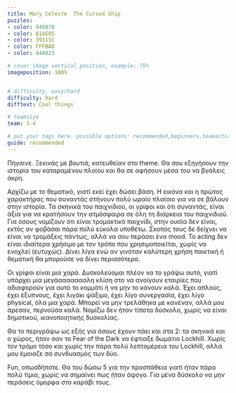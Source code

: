 ```yaml
---
title: Mary Celeste  The Cursed Ship
puzzles:
- color: 949878
- color: B1AE85
- color: 39311C
- color: FFFBAD
- color: 444023

# cover image vertical position, example: 75%
imageposition: 100%


# difficulty, easy/hard
difficulty: hard
difftext: Cool things

# teamsize
team: 3-4

# put your tags here. possible options: recommended,beginners,teamaction,duet
guide: recommended
---
```


 Πήγαινε.
 Ξεκινάς με βουτιά, κατευθείαν στο theme. Θα σου εξηγήσουν την ιστορία του καταραμένου πλοίου και θα σε αφήσουν μέσα του να βγάλεις άκρη.
 
Αρχίζω με το θεματικό, γιατί εκεί έχει δώσει βάση. Η εικόνα και η πρώτος χαρακτήρας που συναντάς στήνουν πολύ ωραίο πλαίσιο για να σε βάλουν στην ιστορία. Τα σκηνικά του 
παιχνιδιού, οι γρίφοι και ότι συναντάς, είναι άξια για να κρατήσουν την ατμόσφαιρα σε όλη τη διάρκεια του παιχνιδιού. Για όσους νομίζουν ότι είναι τρομακτικό παιχνίδι, 
στην ουσία δεν είναι, εκτός αν φοβάσαι πάρα πολύ εύκολα υποθέτω. Σκοπός τους δε δείχνει να είναι να τρομάξεις πάντως, αλλά να σου περάσει ένα mood. Το acting δεν είναι 
ιδιαίτερα χρήσιμο με τον τρόπο που χρησιμοποιείται, χωρίς να ενοχλεί (ευτυχώς). Δίνει λίγα ενώ αν γινόταν καλύτερη χρήση παικτική ή θεματική θα μπορούσε να δίνει περισσότερα.

Οι γρίφοι είναι μια χαρά. Δυσκολεύομαι πλέον να το γράψω αυτό, γιατί υπάρχει μια μεγάαααααααλη κλίση στο να ανοίγουν εταιρίες που αδιαφορούν για αυτό το κομμάτι ή να μην το
 κάνουν καλά. Έχει απλούς, έχει έξυπνους, έχει λιγάκι ψάξιμο, έχει λίγο συνεργασία, έχει λίγο physical, όλα μια χαρά. Μπορεί να μην τρελάθηκα με κανέναν, αλλά μου άρεσαν,
 περνούσα καλά. Νομίζω δεν ήταν τίποτα δύσκολο, χωρίς να είναι δημοτικού, ικανοποιητικής δυσκολίας.
 
Θα το περιγράψω ως εξής για όσους έχουν πάει και στα 2: τα σκηνικά και ο χώρος, ήταν σαν το Fear of the Dark να έφτιαξε δωμάτιο Lockhill. Χωρίς τον τρόμο τόσο και χωρίς
 την πάρα πολύ λεπτομέρεια του Lockhill, αλλά μου έμοιαζε σα συνδυασμός των δύο. 
 
Fun, οπωσδήποτε. Θα του δώσω 5 για την προσπάθεια γιατί ήταν πάρα πολύ τίμια, χωρίς να σημαίνει πως ήταν άψογο. Για μένα δύσκολο να μην περάσεις όμορφα στο καράβι τους.